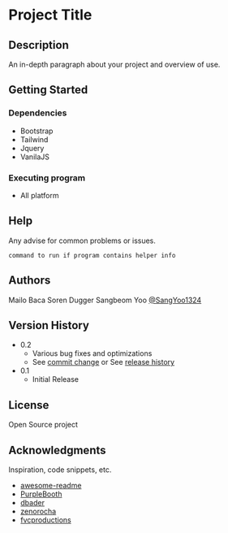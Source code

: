 # Project Title



## Description

An in-depth paragraph about your project and overview of use.

## Getting Started

### Dependencies

* Bootstrap
* Tailwind
* Jquery
* VanilaJS



### Executing program

* All platform

## Help

Any advise for common problems or issues.
```
command to run if program contains helper info
```

## Authors
Mailo Baca
Soren Dugger
Sangbeom Yoo    [@SangYoo1324](https://sangbeomyooportfoliosite.netlify.app/)

## Version History

* 0.2
    * Various bug fixes and optimizations
    * See [commit change]() or See [release history]()
* 0.1
    * Initial Release

## License

Open Source project

## Acknowledgments

Inspiration, code snippets, etc.
* [awesome-readme](https://github.com/matiassingers/awesome-readme)
* [PurpleBooth](https://gist.github.com/PurpleBooth/109311bb0361f32d87a2)
* [dbader](https://github.com/dbader/readme-template)
* [zenorocha](https://gist.github.com/zenorocha/4526327)
* [fvcproductions](https://gist.github.com/fvcproductions/1bfc2d4aecb01a834b46)